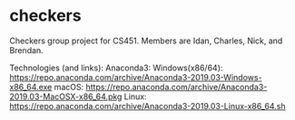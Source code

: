 # checkers
Checkers group project for CS451. Members are Idan, Charles, Nick, and Brendan.

Technologies (and links):
Anaconda3:
  Windows(x86/64): https://repo.anaconda.com/archive/Anaconda3-2019.03-Windows-x86_64.exe
  macOS:           https://repo.anaconda.com/archive/Anaconda3-2019.03-MacOSX-x86_64.pkg
  Linux:           https://repo.anaconda.com/archive/Anaconda3-2019.03-Linux-x86_64.sh
